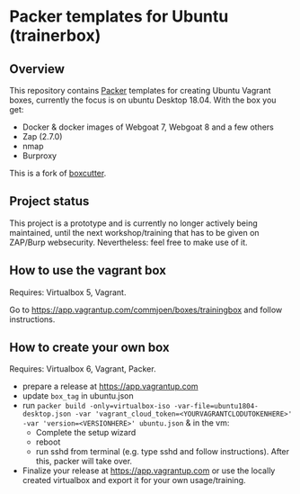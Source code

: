 # Packer templates for Ubuntu (trainerbox)

## Overview

This repository contains [Packer](https://packer.io/) templates for creating Ubuntu Vagrant boxes, currently the focus is on ubuntu Desktop 18.04. With the box you get:
- Docker & docker images of Webgoat 7, Webgoat 8 and a few others
- Zap (2.7.0)
- nmap
- Burproxy

This is a fork of [boxcutter](https://github.com/boxcutter/ubuntu).

## Project status

This project is a prototype and is currently no longer actively being maintained, until the next workshop/training that has to be given on ZAP/Burp websecurity. Nevertheless: feel free to make use of it.

## How to use the vagrant box

Requires: Virtualbox 5, Vagrant.

Go to https://app.vagrantup.com/commjoen/boxes/trainingbox and follow instructions.

## How to create your own box
Requires: Virtualbox 6, Vagrant, Packer.

- prepare a release at https://app.vagrantup.com
- update `box_tag` in ubuntu.json
- run `packer build -only=virtualbox-iso -var-file=ubuntu1804-desktop.json -var 'vagrant_cloud_token=<YOURVAGRANTCLODUTOKENHERE>' -var 'version=<VERSIONHERE>' ubuntu.json` & in the vm:
  - Complete the setup wizard
  - reboot
  - run sshd from terminal (e.g. type sshd and follow instructions). After this, packer will take over.
- Finalize your release at https://app.vagrantup.com or use the locally created virtualbox and export it for your own usage/training.
